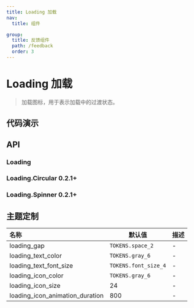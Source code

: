 ```yaml
---
title: Loading 加载
nav:
  title: 组件

group:
  title: 反馈组件
  path: /feedback
  order: 3
---
```


# Loading 加载

> 加载图标，用于表示加载中的过渡状态。

## 代码演示

<code src="./__fixtures__/basic.tsx"></code>

## API

### Loading

### Loading.Circular <Badge>0.2.1+</Badge>

### Loading.Spinner <Badge>0.2.1+</Badge>

## 主题定制

| 名称                            | 默认值               | 描述 |
| :------------------------------ | -------------------- | ---- |
| loading_gap                     | `TOKENS.space_2`     | -    |
| loading_text_color              | `TOKENS.gray_6`      | -    |
| loading_text_font_size          | `TOKENS.font_size_4` | -    |
| loading_icon_color              | `TOKENS.gray_6`      | -    |
| loading_icon_size               | 24                   | -    |
| loading_icon_animation_duration | 800                  | -    |
